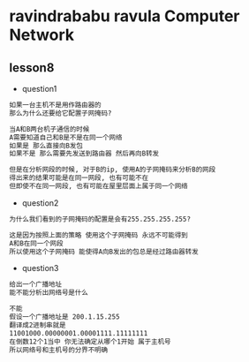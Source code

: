 ravindrababu ravula Computer Network
====================================

## lesson8

* question1

```txt
如果一台主机不是用作路由器的
那么为什么还要给它配置子网掩码?

当A和B两台机子通信的时候
A需要知道自己和B是不是在同一个网络
如果是 那么直接向B发包
如果不是 那么需要先发送到路由器 然后再向B转发

但是在分析网段的时候, 对于B的ip, 使用A的子网掩码来分析B的网段
得出来的结果可能是在同一网段, 也有可能不在
但即使不在同一网段, 也有可能在屋里层面上属于同一个网络
```

* question2

```txt
为什么我们看到的子网掩码的配置是会有255.255.255.255?

这是因为按照上面的策略 使用这个子网掩码 永远不可能得到
A和B在同一个网段
所以使用这个子网掩码 能使得A向B发出的包总是经过路由器转发
```

* question3

```txt
给出一个广播地址
能不能分析出网络号是什么

不能
假设一个广播地址是 200.1.15.255
翻译成2进制串就是
11001000.00000001.00001111.11111111
在倒数12个1当中 你无法确定从哪个1开始 属于主机号
所以网络号和主机号的分界不明确
```
